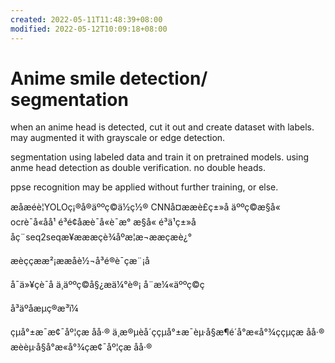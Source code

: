 ```yaml
---
created: 2022-05-11T11:48:39+08:00
modified: 2022-05-12T10:09:18+08:00
---
```


# Anime smile detection/ segmentation

when an anime head is detected, cut it out and create dataset with labels. may augmented it with grayscale or edge detection.

segmentation using labeled data and train it on pretrained models. using anme head detection as double verification. no double heads.

ppse recognition may be applied without further training, or else.

æåæéè¦YOLOç¡®å®äººç©ä½ç½® CNNå¤æ­æè£ç±»å äººç©æ§å« ocrè¯å«å­å¹ é³é¢åæè¯å«è¯­æ° æ§å« é³ä¹ç±»å åç¨seq2seqæ¥æææçè¾åºæ¦æ¬ææçæè¿°

æèççææ²¡ææå­è½¬å³é®è¯çæ¨¡å

å¯ä»¥çè¯å ä¸äººç©å§¿æä¼°è®¡ å¨æ¼«äººç©ç

å³äºåæµç®æ³ï¼

çµå°±æ¯æ¢¯åº¦çæ åå·®
ä¸æ®µèå´ççµå°±æ¯èµ·å§æ¶é´å°æ«å°¾ççµçæ åå·®
æèèµ·å§å°æ«å°¾çæ¢¯åº¦çæ åå·®
